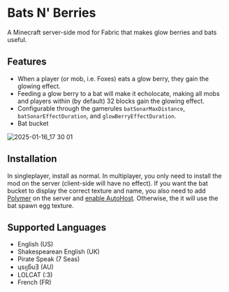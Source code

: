 # Bats N' Berries
A Minecraft server-side mod for Fabric that makes glow berries and bats useful.

## Features
- When a player (or mob, i.e. Foxes) eats a glow berry, they gain the glowing effect.
- Feeding a glow berry to a bat will make it echolocate, making all mobs and players within (by default) 32 blocks gain the glowing effect.
- Configurable through the gamerules `batSonarMaxDistance`, `batSonarEffectDuration`, and `glowBerryEffectDuration`.
- Bat bucket

![2025-01-16_17 30 01](https://github.com/user-attachments/assets/2757fa31-a493-4641-80ce-e4afdb8391ea)

## Installation
In singleplayer, install as normal. In multiplayer, you only need to install the mod on the server (client-side will have no effect).
If you want the bat bucket to display the correct texture and name, you also need to add [Polymer](https://modrinth.com/mod/polymer) on the server and [enable AutoHost](https://polymer.pb4.eu/latest/user/resource-pack-hosting/). 
Otherwise, the it will use the bat spawn egg texture.

## Supported Languages
- English (US)
- Shakespearean English (UK)
- Pirate Speak (7 Seas)
- ɥsᴉꞁᵷuƎ (AU)
- LOLCAT (:3)
- French (FR)
